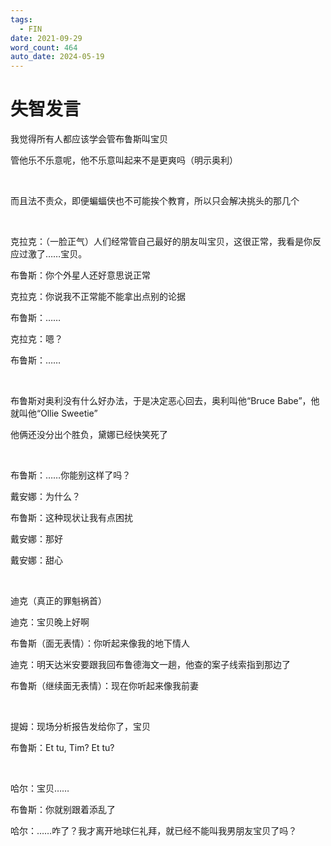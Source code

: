 ```yaml
---
tags:
  - FIN
date: 2021-09-29
word_count: 464
auto_date: 2024-05-19
---
```


# 失智发言

我觉得所有人都应该学会管布鲁斯叫宝贝

管他乐不乐意呢，他不乐意叫起来不是更爽吗（明示奥利）

<br>

而且法不责众，即便蝙蝠侠也不可能挨个教育，所以只会解决挑头的那几个

<br>

克拉克：（一脸正气）人们经常管自己最好的朋友叫宝贝，这很正常，我看是你反应过激了……宝贝。

布鲁斯：你个外星人还好意思说正常

克拉克：你说我不正常能不能拿出点别的论据

布鲁斯：……

克拉克：嗯？

布鲁斯：……

<br>

布鲁斯对奥利没有什么好办法，于是决定恶心回去，奥利叫他“Bruce Babe”，他就叫他“Ollie Sweetie”

他俩还没分出个胜负，黛娜已经快笑死了

<br>

布鲁斯：……你能别这样了吗？

戴安娜：为什么？

布鲁斯：这种现状让我有点困扰

戴安娜：那好

戴安娜：甜心

<br>

迪克（真正的罪魁祸首）

迪克：宝贝晚上好啊

布鲁斯（面无表情）：你听起来像我的地下情人

迪克：明天达米安要跟我回布鲁德海文一趟，他查的案子线索指到那边了

布鲁斯（继续面无表情）：现在你听起来像我前妻

<br>

提姆：现场分析报告发给你了，宝贝

布鲁斯：Et tu, Tim? Et tu?

<br>

哈尔：宝贝……

布鲁斯：你就别跟着添乱了

哈尔：……咋了？我才离开地球仨礼拜，就已经不能叫我男朋友宝贝了吗？
